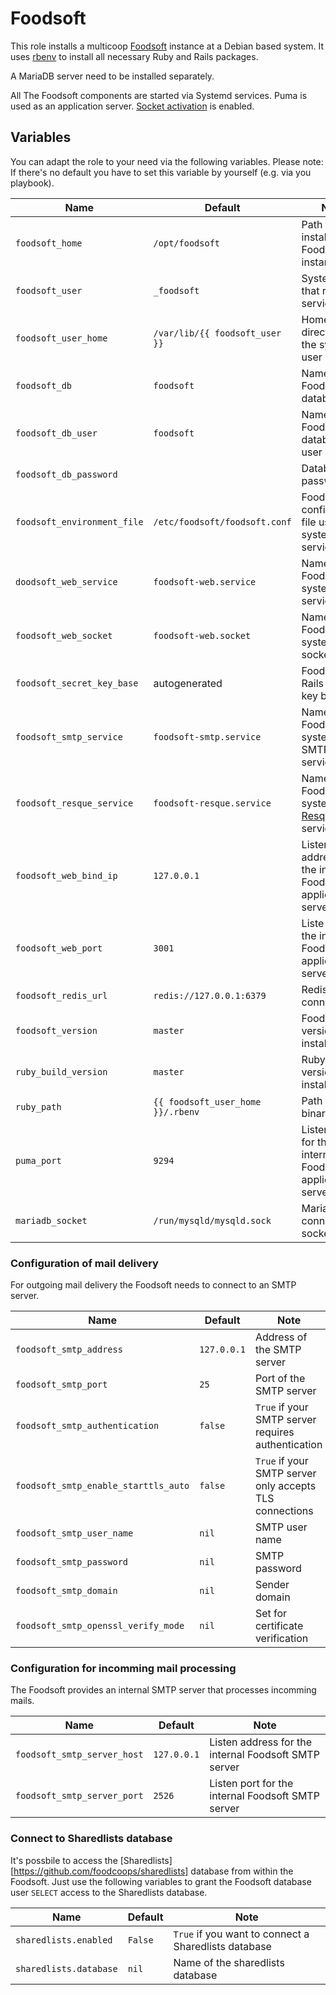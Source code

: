 Foodsoft
========

This role installs a multicoop [Foodsoft](https://foodcoops.net) instance at a Debian based system.
It uses [rbenv](https://github.com/rbenv/rbenv) to install all necessary Ruby and Rails packages.

A MariaDB server need to be installed separately.

All The Foodsoft components are started via Systemd services. Puma is used as an application server.
[Socket activation](https://github.com/puma/puma/blob/master/docs/systemd.md) is enabled.

## Variables

You can adapt the role to your need via the following variables. Please note: If there's no default you have to set this variable by yourself (e.g. via you playbook).

| Name | Default | Note |
|--|--|--|
| `foodsoft_home` | `/opt/foodsoft` | Path to install the Foodsoft instance |
| `foodsoft_user` | `_foodsoft` | System user that runs all services |
| `foodsoft_user_home` | `/var/lib/{{ foodsoft_user }}` | Home directory for the system user |
| `foodsoft_db` | `foodsoft` | Name of the Foodsoft database |
| `foodsoft_db_user` | `foodsoft` | Name of the Foodsoft database user |
| `foodsoft_db_password` | | Database password |
| `foodsoft_environment_file` | `/etc/foodsoft/foodsoft.conf` | Foodsoft configuration file used by systemd service |
| `doodsoft_web_service` | `foodsoft-web.service` | Name of the Foodsoft systemd web service |
| `foodsoft_web_socket` | `foodsoft-web.socket` | Name of the Foodsoft systemd web socket |
| `foodsoft_secret_key_base` | autogenerated | Foodsoft Rails secret key base |
| `foodsoft_smtp_service` | `foodsoft-smtp.service` | Name of the Foodsoft systemd SMTP service |
| `foodsoft_resque_service` | `foodsoft-resque.service` | Name of Foodsoft systemd [Resque](https://github.com/resque/resque) service |
| `foodsoft_web_bind_ip` | `127.0.0.1` | Listen address for the internal Foodsoft application server |
| `foodsoft_web_port` | `3001` | Liste port for the internal Foodsoft application server |
| `foodsoft_redis_url` | `redis://127.0.0.1:6379` | Redis connection |
| `foodsoft_version` | `master` | Foodsoft version to install |
| `ruby_build_version` | `master` | Ruby build version to install |
| `ruby_path` | `{{ foodsoft_user_home }}/.rbenv` | Path to Ruby binaries |
| `puma_port` | `9294` | Listen port for the internal Foodsoft application server |
| `mariadb_socket` | `/run/mysqld/mysqld.sock` | MariaDB connection socket |

### Configuration of mail delivery

For outgoing mail delivery the Foodsoft needs to connect to an SMTP server.

| Name | Default | Note |
|--|--|--|
| `foodsoft_smtp_address` | `127.0.0.1` | Address of the SMTP server |
| `foodsoft_smtp_port` | `25` | Port of the SMTP server |
| `foodsoft_smtp_authentication` | `false` | `True` if your SMTP server requires authentication |
| `foodsoft_smtp_enable_starttls_auto` | `false` | `True` if your SMTP server only accepts TLS connections |
| `foodsoft_smtp_user_name` | `nil` | SMTP user name |
| `foodsoft_smtp_password` | `nil` | SMTP password |
| `foodsoft_smtp_domain` | `nil` | Sender domain |
| `foodsoft_smtp_openssl_verify_mode` | `nil` | Set for certificate verification |

### Configuration for incomming mail processing

The Foodsoft provides an internal SMTP server that processes incomming mails.

| Name | Default | Note |
|--|--|--|
| `foodsoft_smtp_server_host` | `127.0.0.1` | Listen address for the internal Foodsoft SMTP server |
| `foodsoft_smtp_server_port` | `2526` | Listen port for the internal Foodsoft SMTP server |

### Connect to Sharedlists database

It's possbile to access the [Sharedlists][https://github.com/foodcoops/sharedlists] database
from within the Foodsoft. Just use the following variables to grant the Foodsoft database user
`SELECT` access to the Sharedlists database.

| Name | Default | Note |
|--|--|--|
| `sharedlists.enabled` | `False` | `True` if you want to connect a Sharedlists database |
| `sharedlists.database` | `nil` | Name of the sharedlists database |
